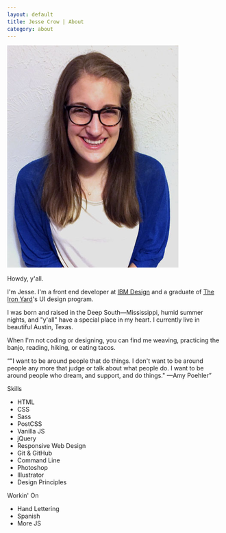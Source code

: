 ```yaml
---
layout: default
title: Jesse Crow | About
category: about
---
```

<div class="wrapper">
	<img src="/img/jesse.jpg" alt="photo of Jesse Crow" class="prof-pic">
	<div class="about-content">
		<p class="post-title">Howdy, y'all.</p>
		<div class="about-main-text">
			<p>I'm Jesse. I'm a front end developer at <a href="http://www.ibm.com/design/">IBM Design</a> and a graduate of <a href="https://www.theironyard.com/courses/user-interface-design.html">The Iron Yard</a>'s UI design program.</p>
			<p>I was born and raised in the Deep South&mdash;Mississippi, humid summer nights, and "y'all" have a special place in my heart. I currently live in beautiful Austin, Texas.</p>
			<p>When I'm not coding or designing, you can find me weaving, practicing the banjo, reading, hiking, or eating tacos.</p>
			<q cite="http://thinkprogress.org/alyssa/2013/10/09/2752501/amy-poehler-worldwide-orphans/">"I want to be around people that do things. I don't want to be around people any more that judge or talk about what people do. I want to be around people who dream, and support, and do things." &mdash;Amy Poehler</q>
		</div>
		<div class="about-lists">
			<div class="skills">
				<p class="project-page-header">Skills</p>
				<ul>
					<li>HTML</li>
					<li>CSS</li>
					<li>Sass</li>
					<li>PostCSS</li>
					<li>Vanilla JS</li>
					<li>jQuery</li>
					<li>Responsive Web Design</li>
					<li>Git &amp; GitHub</li>
					<li>Command Line</li>
					<li>Photoshop</li>
					<li>Illustrator</li>
					<li>Design Principles</li>
				</ul>
			</div>
			<div class="workingon">
				<p class="project-page-header">Workin' On</p>
				<ul>
					<li>Hand Lettering</li>
					<li>Spanish</li>
					<li>More JS</li>
				</ul>
			</div>
		</div>
	</div>
</div>
<script>
(function(i,s,o,g,r,a,m){i['GoogleAnalyticsObject']=r;i[r]=i[r]||function(){
(i[r].q=i[r].q||[]).push(arguments)},i[r].l=1*new Date();a=s.createElement(o),
m=s.getElementsByTagName(o)[0];a.async=1;a.src=g;m.parentNode.insertBefore(a,m)
})(window,document,'script','//www.google-analytics.com/analytics.js','ga');
ga('create', 'UA-61501368-1', 'auto');
ga('send', 'pageview');
</script>